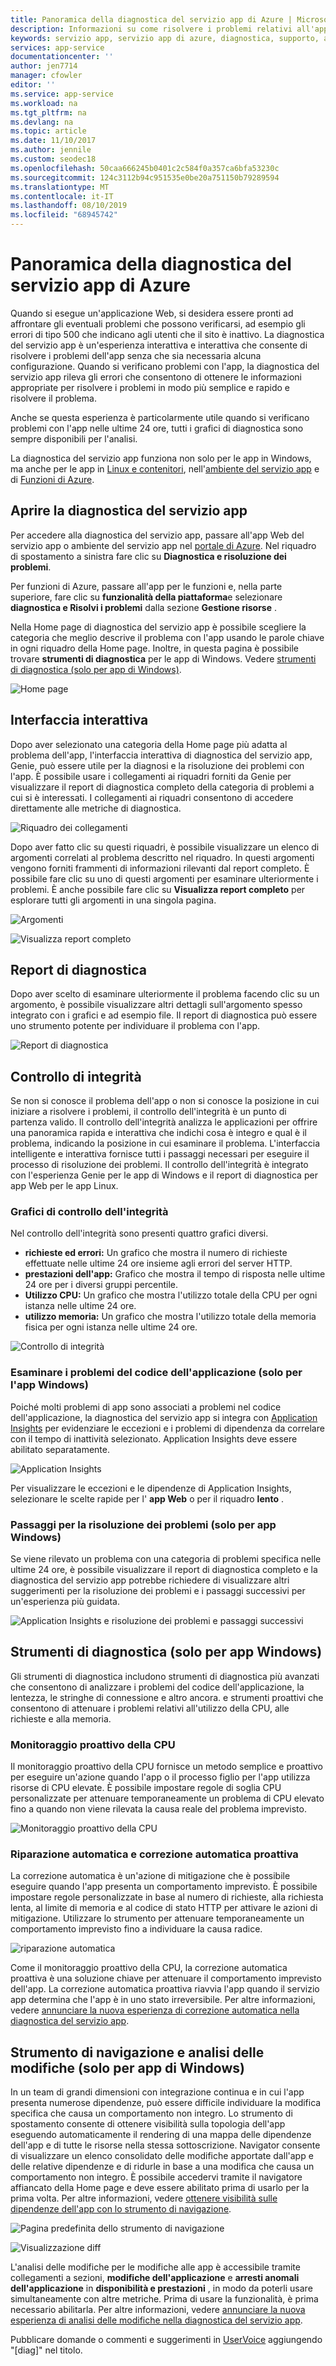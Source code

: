 ```yaml
---
title: Panoramica della diagnostica del servizio app di Azure | Microsoft Docs
description: Informazioni su come risolvere i problemi relativi all'app con la diagnostica del servizio app.
keywords: servizio app, servizio app di azure, diagnostica, supporto, app web, risoluzione dei problemi, self-help
services: app-service
documentationcenter: ''
author: jen7714
manager: cfowler
editor: ''
ms.service: app-service
ms.workload: na
ms.tgt_pltfrm: na
ms.devlang: na
ms.topic: article
ms.date: 11/10/2017
ms.author: jennile
ms.custom: seodec18
ms.openlocfilehash: 50caa666245b0401c2c584f0a357ca6bfa53230c
ms.sourcegitcommit: 124c3112b94c951535e0be20a751150b79289594
ms.translationtype: MT
ms.contentlocale: it-IT
ms.lasthandoff: 08/10/2019
ms.locfileid: "68945742"
---
```

# <a name="azure-app-service-diagnostics-overview"></a>Panoramica della diagnostica del servizio app di Azure

Quando si esegue un'applicazione Web, si desidera essere pronti ad affrontare gli eventuali problemi che possono verificarsi, ad esempio gli errori di tipo 500 che indicano agli utenti che il sito è inattivo. La diagnostica del servizio app è un'esperienza interattiva e interattiva che consente di risolvere i problemi dell'app senza che sia necessaria alcuna configurazione. Quando si verificano problemi con l'app, la diagnostica del servizio app rileva gli errori che consentono di ottenere le informazioni appropriate per risolvere i problemi in modo più semplice e rapido e risolvere il problema.

Anche se questa esperienza è particolarmente utile quando si verificano problemi con l'app nelle ultime 24 ore, tutti i grafici di diagnostica sono sempre disponibili per l'analisi.

La diagnostica del servizio app funziona non solo per le app in Windows, ma anche per le app in [Linux e contenitori](https://docs.microsoft.com/azure/app-service/containers/app-service-linux-intro), nell'[ambiente del servizio app](https://docs.microsoft.com/azure/app-service/environment/intro) e di [Funzioni di Azure](https://docs.microsoft.com/azure/azure-functions/functions-overview).

## <a name="open-app-service-diagnostics"></a>Aprire la diagnostica del servizio app

Per accedere alla diagnostica del servizio app, passare all'app Web del servizio app o ambiente del servizio app nel [portale di Azure](https://portal.azure.com). Nel riquadro di spostamento a sinistra fare clic su **Diagnostica e risoluzione dei problemi**.

Per funzioni di Azure, passare all'app per le funzioni e, nella parte superiore, fare clic su **funzionalità della piattaforma**e selezionare **diagnostica e Risolvi i problemi** dalla sezione **Gestione risorse** .

Nella Home page di diagnostica del servizio app è possibile scegliere la categoria che meglio descrive il problema con l'app usando le parole chiave in ogni riquadro della Home page. Inoltre, in questa pagina è possibile trovare **strumenti di diagnostica** per le app di Windows. Vedere [strumenti di diagnostica (solo per app di Windows)](#diagnostic-tools-only-for-windows-app).

![Home page](./media/app-service-diagnostics/app-service-diagnostics-homepage-1.png)

## <a name="interactive-interface"></a>Interfaccia interattiva

Dopo aver selezionato una categoria della Home page più adatta al problema dell'app, l'interfaccia interattiva di diagnostica del servizio app, Genie, può essere utile per la diagnosi e la risoluzione dei problemi con l'app. È possibile usare i collegamenti ai riquadri forniti da Genie per visualizzare il report di diagnostica completo della categoria di problemi a cui si è interessati. I collegamenti ai riquadri consentono di accedere direttamente alle metriche di diagnostica.

![Riquadro dei collegamenti](./media/app-service-diagnostics/tile-shortcuts-2.png)

Dopo aver fatto clic su questi riquadri, è possibile visualizzare un elenco di argomenti correlati al problema descritto nel riquadro. In questi argomenti vengono forniti frammenti di informazioni rilevanti dal report completo. È possibile fare clic su uno di questi argomenti per esaminare ulteriormente i problemi. È anche possibile fare clic su **Visualizza report completo** per esplorare tutti gli argomenti in una singola pagina.

![Argomenti](./media/app-service-diagnostics/application-logs-insights-3.png)

![Visualizza report completo](./media/app-service-diagnostics/view-full-report-4.png)

## <a name="diagnostic-report"></a>Report di diagnostica

Dopo aver scelto di esaminare ulteriormente il problema facendo clic su un argomento, è possibile visualizzare altri dettagli sull'argomento spesso integrato con i grafici e ad esempio file. Il report di diagnostica può essere uno strumento potente per individuare il problema con l'app.

![Report di diagnostica](./media/app-service-diagnostics/full-diagnostic-report-5.png)

## <a name="health-checkup"></a>Controllo di integrità

Se non si conosce il problema dell'app o non si conosce la posizione in cui iniziare a risolvere i problemi, il controllo dell'integrità è un punto di partenza valido. Il controllo dell'integrità analizza le applicazioni per offrire una panoramica rapida e interattiva che indichi cosa è integro e qual è il problema, indicando la posizione in cui esaminare il problema. L'interfaccia intelligente e interattiva fornisce tutti i passaggi necessari per eseguire il processo di risoluzione dei problemi. Il controllo dell'integrità è integrato con l'esperienza Genie per le app di Windows e il report di diagnostica per app Web per le app Linux.

### <a name="health-checkup-graphs"></a>Grafici di controllo dell'integrità

Nel controllo dell'integrità sono presenti quattro grafici diversi.

- **richieste ed errori:** Un grafico che mostra il numero di richieste effettuate nelle ultime 24 ore insieme agli errori del server HTTP.
- **prestazioni dell'app:** Grafico che mostra il tempo di risposta nelle ultime 24 ore per i diversi gruppi percentile.
- **Utilizzo CPU:** Un grafico che mostra l'utilizzo totale della CPU per ogni istanza nelle ultime 24 ore.  
- **utilizzo memoria:** Un grafico che mostra l'utilizzo totale della memoria fisica per ogni istanza nelle ultime 24 ore.

![Controllo di integrità](./media/app-service-diagnostics/health-checkup-6.png)

### <a name="investigate-application-code-issues-only-for-windows-app"></a>Esaminare i problemi del codice dell'applicazione (solo per l'app Windows)

Poiché molti problemi di app sono associati a problemi nel codice dell'applicazione, la diagnostica del servizio app si integra con [Application Insights](https://docs.microsoft.com/azure/azure-monitor/app/app-insights-overview) per evidenziare le eccezioni e i problemi di dipendenza da correlare con il tempo di inattività selezionato. Application Insights deve essere abilitato separatamente.

![Application Insights](./media/app-service-diagnostics/application-insights-7.png)

Per visualizzare le eccezioni e le dipendenze di Application Insights, selezionare le scelte rapide per l' **app Web** o per il riquadro **lento** .

### <a name="troubleshooting-steps-only-for-windows-app"></a>Passaggi per la risoluzione dei problemi (solo per app Windows)

Se viene rilevato un problema con una categoria di problemi specifica nelle ultime 24 ore, è possibile visualizzare il report di diagnostica completo e la diagnostica del servizio app potrebbe richiedere di visualizzare altri suggerimenti per la risoluzione dei problemi e i passaggi successivi per un'esperienza più guidata.

![Application Insights e risoluzione dei problemi e passaggi successivi](./media/app-service-diagnostics/troubleshooting-and-next-steps-8.png)

## <a name="diagnostic-tools-only-for-windows-app"></a>Strumenti di diagnostica (solo per app Windows)

Gli strumenti di diagnostica includono strumenti di diagnostica più avanzati che consentono di analizzare i problemi del codice dell'applicazione, la lentezza, le stringhe di connessione e altro ancora. e strumenti proattivi che consentono di attenuare i problemi relativi all'utilizzo della CPU, alle richieste e alla memoria.

### <a name="proactive-cpu-monitoring"></a>Monitoraggio proattivo della CPU

Il monitoraggio proattivo della CPU fornisce un metodo semplice e proattivo per eseguire un'azione quando l'app o il processo figlio per l'app utilizza risorse di CPU elevate. È possibile impostare regole di soglia CPU personalizzate per attenuare temporaneamente un problema di CPU elevato fino a quando non viene rilevata la causa reale del problema imprevisto.

![Monitoraggio proattivo della CPU](./media/app-service-diagnostics/proactive-cpu-monitoring-9.png)

### <a name="auto-healing-and-proactive-auto-healing"></a>Riparazione automatica e correzione automatica proattiva

La correzione automatica è un'azione di mitigazione che è possibile eseguire quando l'app presenta un comportamento imprevisto. È possibile impostare regole personalizzate in base al numero di richieste, alla richiesta lenta, al limite di memoria e al codice di stato HTTP per attivare le azioni di mitigazione. Utilizzare lo strumento per attenuare temporaneamente un comportamento imprevisto fino a individuare la causa radice.

![riparazione automatica](./media/app-service-diagnostics/auto-healing-10.png)

Come il monitoraggio proattivo della CPU, la correzione automatica proattiva è una soluzione chiave per attenuare il comportamento imprevisto dell'app. La correzione automatica proattiva riavvia l'app quando il servizio app determina che l'app è in uno stato irreversibile. Per altre informazioni, vedere [annunciare la nuova esperienza di correzione automatica nella diagnostica del servizio app](https://azure.github.io/AppService/2018/09/10/Announcing-the-New-Auto-Healing-Experience-in-App-Service-Diagnostics.html).

## <a name="navigator-and-change-analysis-only-for-windows-app"></a>Strumento di navigazione e analisi delle modifiche (solo per app di Windows)

In un team di grandi dimensioni con integrazione continua e in cui l'app presenta numerose dipendenze, può essere difficile individuare la modifica specifica che causa un comportamento non integro. Lo strumento di spostamento consente di ottenere visibilità sulla topologia dell'app eseguendo automaticamente il rendering di una mappa delle dipendenze dell'app e di tutte le risorse nella stessa sottoscrizione. Navigator consente di visualizzare un elenco consolidato delle modifiche apportate dall'app e delle relative dipendenze e di ridurle in base a una modifica che causa un comportamento non integro. È possibile accedervi tramite il navigatore affiancato della Home page e deve essere abilitato prima di usarlo per la prima volta. Per altre informazioni, vedere [ottenere visibilità sulle dipendenze dell'app con lo strumento di navigazione](https://azure.github.io/AppService/2019/08/06/Bring-visibility-to-your-app-and-its-dependencies-with-Navigator.html).

![Pagina predefinita dello strumento di navigazione](./media/app-service-diagnostics/navigator-default-page-11.png)

![Visualizzazione diff](./media/app-service-diagnostics/diff-view-12.png)

L'analisi delle modifiche per le modifiche alle app è accessibile tramite collegamenti a sezioni, **modifiche dell'applicazione** e **arresti anomali dell'applicazione** in **disponibilità e prestazioni** , in modo da poterli usare simultaneamente con altre metriche. Prima di usare la funzionalità, è prima necessario abilitarla. Per altre informazioni, vedere [annunciare la nuova esperienza di analisi delle modifiche nella diagnostica del servizio app](https://azure.github.io/AppService/2019/05/07/Announcing-the-new-change-analysis-experience-in-App-Service-Diagnostics-Analysis.html).

Pubblicare domande o commenti e suggerimenti in [UserVoice](https://feedback.azure.com/forums/169385-web-apps) aggiungendo "[diag]" nel titolo.
